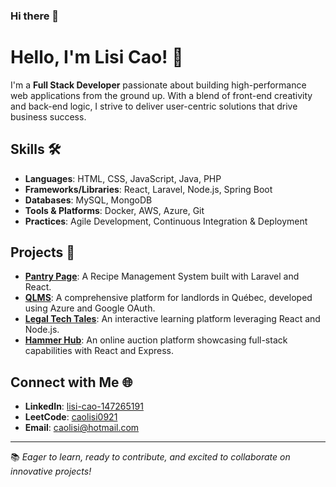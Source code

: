 ### Hi there 👋

# Hello, I'm Lisi Cao! 👋

I'm a **Full Stack Developer** passionate about building high-performance web applications from the ground up. With a blend of front-end creativity and back-end logic, I strive to deliver user-centric solutions that drive business success.

## Skills 🛠️
- **Languages**: HTML, CSS, JavaScript, Java, PHP
- **Frameworks/Libraries**: React, Laravel, Node.js, Spring Boot
- **Databases**: MySQL, MongoDB
- **Tools & Platforms**: Docker, AWS, Azure, Git
- **Practices**: Agile Development, Continuous Integration & Deployment

## Projects 💼
- [**Pantry Page**](https://github.com/lisiCAO/PantryPage): A Recipe Management System built with Laravel and React.
- [**QLMS**](https://github.com/lisiCAO/QLMS): A comprehensive platform for landlords in Québec, developed using Azure and Google OAuth.
- [**Legal Tech Tales**](https://github.com/lisiCAO/Legal-Tech-Tales): An interactive learning platform leveraging React and Node.js.
- [**Hammer Hub**](https://github.com/lisiCAO/hammer-hub): An online auction platform showcasing full-stack capabilities with React and Express.

## Connect with Me 🌐
- **LinkedIn**: [lisi-cao-147265191](http://linkedin.com/in/lisi-cao)
- **LeetCode**: [caolisi0921](https://leetcode.com/caolisi0921/)
- **Email**: [caolisi@hotmail.com](mailto:caolisi@hotmail.com)

---

📚 *Eager to learn, ready to contribute, and excited to collaborate on innovative projects!*

